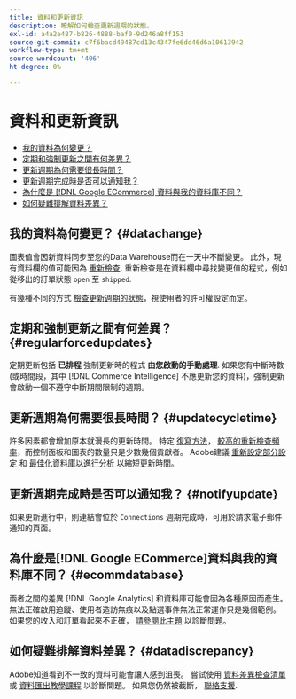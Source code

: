 ```yaml
---
title: 資料和更新資訊
description: 瞭解如何檢查更新週期的狀態。
exl-id: a4a2e487-b826-4888-baf0-9d246a8ff153
source-git-commit: c7f6bacd49487cd13c4347fe6dd46d6a10613942
workflow-type: tm+mt
source-wordcount: '406'
ht-degree: 0%

---
```


# 資料和更新資訊

* [我的資料為何變更？](#datachange)
* [定期和強制更新之間有何差異？](#regularforcedupdates)
* [更新週期為何需要很長時間？](#updatecycletime)
* [更新週期完成時是否可以通知我？](#notifyupdate)
* [為什麼是 [!DNL Google ECommerce] 資料與我的資料庫不同？](#ecommdatabase)
* [如何疑難排解資料差異？](#datadiscrepancy)

## 我的資料為何變更？ {#datachange}

圖表值會因新資料同步至您的Data Warehouse而在一天中不斷變更。 此外，現有資料欄的值可能因為 [重新檢查](../data-warehouse-mgr/cfg-data-rechecks.md). 重新檢查是在資料欄中尋找變更值的程式，例如從移出的訂單狀態 `open` 至 `shipped`.

有幾種不同的方式 [檢查更新週期的狀態](../../best-practices/check-update-cycle.md)，視使用者的許可權設定而定。

## 定期和強制更新之間有何差異？ {#regularforcedupdates}

定期更新包括 **已排程** 強制更新時的程式 **由您啟動的手動處理**. 如果您有中斷時數(或時間段，其中 [!DNL Commerce Intelligence] 不應更新您的資料)，強制更新會啟動一個不遵守中斷期間限制的週期。

## 更新週期為何需要很長時間？ {#updatecycletime}

許多因素都會增加原本就漫長的更新時間。 特定 [復寫方法](../data-warehouse-mgr/cfg-replication-methods.md)， [較高的重新檢查頻率](../data-warehouse-mgr/cfg-data-rechecks.md)，而控制面板和圖表的數量只是少數幾個貢獻者。 Adobe建議 [重新設定部分設定](../../best-practices/reduce-update-cycle-time.md) 和 [最佳化資料庫以進行分析](../../best-practices/opt-db-analysis.md) 以縮短更新時間。

## 更新週期完成時是否可以通知我？ {#notifyupdate}

如果更新進行中，則連結會位於 `Connections` 週期完成時，可用於請求電子郵件通知的頁面。

## 為什麼是[!DNL Google ECommerce]資料與我的資料庫不同？ {#ecommdatabase}

兩者之間的差異 [!DNL Google Analytics] 和資料庫可能會因為各種原因而產生。 無法正確啟用追蹤、使用者造訪無痕以及點選事件無法正常運作只是幾個範例。 如果您的收入和訂單看起來不正確， [請參閱此主題](https://experienceleague.adobe.com/docs/commerce-knowledge-base/kb/troubleshooting/miscellaneous/diagnosing-google-ecommerce-revenue-discrepancies.html) 以診斷問題。

## 如何疑難排解資料差異？ {#datadiscrepancy}

Adobe知道看到不一致的資料可能會讓人感到沮喪。 嘗試使用 [資料差異檢查清單](https://experienceleague.adobe.com/docs/commerce-knowledge-base/kb/troubleshooting/miscellaneous/diagnosing-a-data-discrepancy.html) 或 [資料匯出教學課程](https://experienceleague.adobe.com/docs/commerce-knowledge-base/kb/troubleshooting/miscellaneous/using-data-exports-to-pinpoint-discrepancies.html) 以診斷問題。 如果您仍然被截斷， [聯絡支援](https://experienceleague.adobe.com/docs/commerce-knowledge-base/kb/troubleshooting/miscellaneous/mbi-service-policies.html).

